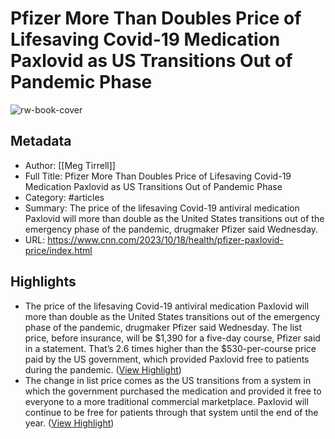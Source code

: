 # Pfizer More Than Doubles Price of Lifesaving Covid-19 Medication Paxlovid as US Transitions Out of Pandemic Phase

![rw-book-cover](https://media.cnn.com/api/v1/images/stellar/prod/230629142847-pfizer-paxlovid-drug-file.jpg?c=16x9&q=w_800,c_fill)

## Metadata
- Author: [[Meg Tirrell]]
- Full Title: Pfizer More Than Doubles Price of Lifesaving Covid-19 Medication Paxlovid as US Transitions Out of Pandemic Phase
- Category: #articles
- Summary: The price of the lifesaving Covid-19 antiviral medication Paxlovid will more than double as the United States transitions out of the emergency phase of the pandemic, drugmaker Pfizer said Wednesday.
- URL: https://www.cnn.com/2023/10/18/health/pfizer-paxlovid-price/index.html

## Highlights
- The price of the lifesaving Covid-19 antiviral medication Paxlovid will more than double as the United States transitions out of the emergency phase of the pandemic, drugmaker Pfizer said Wednesday.
  The list price, before insurance, will be $1,390 for a five-day course, Pfizer said in a statement. That’s 2.6 times higher than the $530-per-course price paid by the US government, which provided Paxlovid free to patients during the pandemic. ([View Highlight](https://read.readwise.io/read/01hd43w2c54qjcargdj2e4sx7t))
- The change in list price comes as the US transitions from a system in which the government purchased the medication and provided it free to everyone to a more traditional commercial marketplace. Paxlovid will continue to be free for patients through that system until the end of the year. ([View Highlight](https://read.readwise.io/read/01hd43y3b2wd4ejv24pg1x18ct))

